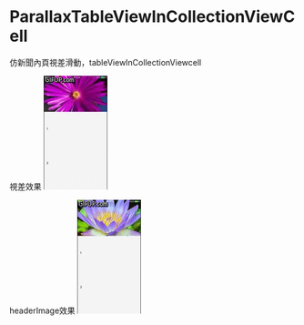 # ParallaxTableViewInCollectionViewCell

仿新聞內頁視差滑動，tableViewInCollectionViewcell


視差效果
![image](https://raw.githubusercontent.com/hb852143/ParallaxTableViewInCollectionViewCell/master/ScreenShot.gif)

headerImage效果
![image](https://raw.githubusercontent.com/hb852143/ParallaxTableViewInCollectionViewCell/master/headerImage.gif)
